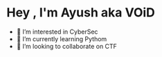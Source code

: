 # Hey , I'm Ayush aka VOiD

- 👀 I’m interested in CyberSec
- 🌱 I’m currently learning Pythom
- 💞️ I’m looking to collaborate on CTF


<!---
VOiD-Ayush/VOiD-Ayush is a ✨ special ✨ repository because its `README.md` (this file) appears on your GitHub profile.
You can click the Preview link to take a look at your changes.
--->
